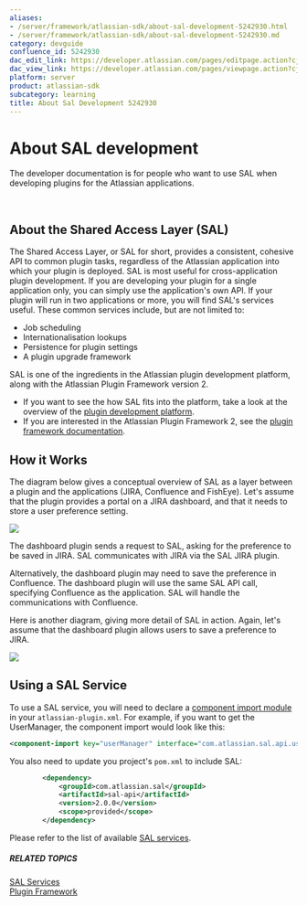 ```yaml
---
aliases:
- /server/framework/atlassian-sdk/about-sal-development-5242930.html
- /server/framework/atlassian-sdk/about-sal-development-5242930.md
category: devguide
confluence_id: 5242930
dac_edit_link: https://developer.atlassian.com/pages/editpage.action?cjm=wozere&pageId=5242930
dac_view_link: https://developer.atlassian.com/pages/viewpage.action?cjm=wozere&pageId=5242930
platform: server
product: atlassian-sdk
subcategory: learning
title: About Sal Development 5242930
---
```

# About SAL development

The developer documentation is for people who want to use SAL when developing plugins for the Atlassian applications.

 

## About the Shared Access Layer (SAL)

The Shared Access Layer, or SAL for short, provides a consistent, cohesive API to common plugin tasks, regardless of the Atlassian application into which your plugin is deployed. SAL is most useful for cross-application plugin development. If you are developing your plugin for a single application only, you can simply use the application's own API. If your plugin will run in two applications or more, you will find SAL's services useful. These common services include, but are not limited to:

-   Job scheduling
-   Internationalisation lookups
-   Persistence for plugin settings
-   A plugin upgrade framework

SAL is one of the ingredients in the Atlassian plugin development platform, along with the Atlassian Plugin Framework version 2.

-   If you want to see the how SAL fits into the platform, take a look at the overview of the <a href="/pages/createpage.action?spaceKey=SAL&amp;title=Atlassian+Plugin+Development+Platform" class="createlink">plugin development platform</a>.
-   If you are interested in the Atlassian Plugin Framework 2, see the [plugin framework documentation](https://developer.atlassian.com/display/PLUGINFRAMEWORK).

## How it Works

The diagram below gives a conceptual overview of SAL as a layer between a plugin and the applications (JIRA, Confluence and FishEye). Let's assume that the plugin provides a portal on a JIRA dashboard, and that it needs to store a user preference setting.

![](/server/framework/atlassian-sdk/images/saloverview.png)

The dashboard plugin sends a request to SAL, asking for the preference to be saved in JIRA. SAL communicates with JIRA via the SAL JIRA plugin.

Alternatively, the dashboard plugin may need to save the preference in Confluence. The dashboard plugin will use the same SAL API call, specifying Confluence as the application. SAL will handle the communications with Confluence.

Here is another diagram, giving more detail of SAL in action. Again, let's assume that the dashboard plugin allows users to save a preference to JIRA.  
  
![](/server/framework/atlassian-sdk/images/sal-in-action-50pc.png)

## Using a SAL Service

To use a SAL service, you will need to declare a [component import module](/server/framework/atlassian-sdk/component-import-plugin-module) in your `atlassian-plugin.xml`. For example, if you want to get the UserManager, the component import would look like this:

``` xml
<component-import key="userManager" interface="com.atlassian.sal.api.user.UserManager" />
```

You also need to update you project's `pom.xml` to include SAL:

``` xml
        <dependency>
            <groupId>com.atlassian.sal</groupId>
            <artifactId>sal-api</artifactId>
            <version>2.0.0</version>
            <scope>provided</scope>
        </dependency>
```

Please refer to the list of available [SAL services](https://developer.atlassian.com/display/SAL/SAL+Services).

##### RELATED TOPICS

[SAL Services](https://developer.atlassian.com/display/SAL/SAL+Services)  
[Plugin Framework](https://developer.atlassian.com/display/PLUGINFRAMEWORK)























































































































































































